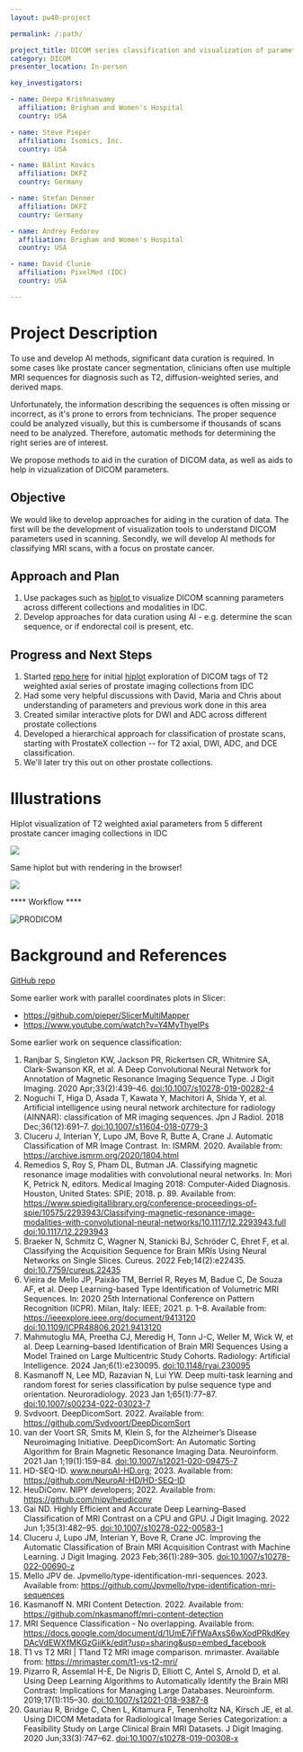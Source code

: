 ```yaml
---
layout: pw40-project

permalink: /:path/

project_title: DICOM series classification and visualization of parameters
category: DICOM
presenter_location: In-person

key_investigators:

- name: Deepa Krishnaswamy
  affiliation: Brigham and Women's Hospital
  country: USA

- name: Steve Pieper
  affiliation: Isomics, Inc.
  country: USA

- name: Bálint Kovács
  affiliation: DKFZ
  country: Germany

- name: Stefan Denner
  affiliation: DKFZ
  country: Germany

- name: Andrey Fedorov
  affiliation: Brigham and Women's Hospital
  country: USA

- name: David Clunie
  affiliation: PixelMed (IDC)
  country: USA

---
```


# Project Description

<!-- Add a short paragraph describing the project. -->

To use and develop AI methods, significant data curation is required. In some cases like prostate cancer segmentation, clinicians often use multiple MRI sequences for diagnosis such as T2, diffusion-weighted series, and derived maps.

Unfortunately, the information describing the sequences is often missing or incorrect, as it's prone to errors from technicians. The proper sequence could be analyzed visually, but this is cumbersome if thousands of scans need to be analyzed. Therefore, automatic methods for determining the right series are of interest.

We propose methods to aid in the curation of DICOM data, as well as aids to help in vizualization of DICOM parameters.

## Objective

<!-- Describe here WHAT you would like to achieve (what you will have as end result). -->

We would like to develop approaches for aiding in the curation of data. The first will be the development of visualization tools to understand DICOM parameters used in scanning. Secondly, we will develop AI methods for classifying MRI scans, with a focus on prostate cancer.

## Approach and Plan

<!-- Describe here HOW you would like to achieve the objectives stated above. -->

1.  Use packages such as [hiplot ](https://ai.meta.com/blog/hiplot-high-dimensional-interactive-plots-made-easy/) to visualize DICOM scanning parameters across different collections and modalities in IDC.
3.  Develop approaches for data curation using AI - e.g. determine the scan sequence, or if endorectal coil is present, etc.

## Progress and Next Steps

<!-- Update this section as you make progress, describing of what you have ACTUALLY DONE.
     If there are specific steps that you could not complete then you can describe them here, too. -->

1.  Started [repo here](https://github.com/deepakri201/DICOMTagViz/) for initial [hiplot](https://github.com/facebookresearch/hiplot) exploration of DICOM tags of T2 weighted axial series of prostate imaging collections from IDC
2.  Had some very helpful discussions with David, Maria and Chris about understanding of parameters and previous work done in this area
3.  Created similar interactive plots for DWI and ADC across different prostate collections
4.  Developed a hierarchical approach for classification of prostate scans, starting with ProstateX collection -- for T2 axial, DWI, ADC, and DCE classification.
5.  We'll later try this out on other prostate collections.

# Illustrations

<!-- Add pictures and links to videos that demonstrate what has been accomplished. -->

Hiplot visualization of T2 weighted axial parameters from 5 different prostate cancer imaging collections in IDC

![](https://github.com/NA-MIC/ProjectWeek/assets/59979551/420c4733-c27e-4ef8-87a9-ebc35bb8e224)

Same hiplot but with rendering in the browser!

![](https://github.com/NA-MIC/ProjectWeek/assets/59979551/043542a8-99fb-42ad-8724-dc94588027c3)

**** Workflow ****

![PRODICOM](https://github.com/NA-MIC/ProjectWeek/assets/59979551/970116c8-faa0-4945-8d77-55f61f7ef042)

# Background and References

[GitHub repo](https://github.com/deepakri201/DICOMTagViz/)

Some earlier work with parallel coordinates plots in Slicer:
* https://github.com/pieper/SlicerMultiMapper
* https://www.youtube.com/watch?v=Y4MyThyeIPs

Some earlier work on sequence classification:
1.  Ranjbar S, Singleton KW, Jackson PR, Rickertsen CR, Whitmire SA, Clark-Swanson KR, et al. A Deep Convolutional Neural Network for Annotation of Magnetic Resonance Imaging Sequence Type. J Digit Imaging. 2020 Apr;33(2):439–46. [doi:10.1007/s10278-019-00282-4](https://dx.doi.org/10.1007/s10278-019-00282-4)
2.  Noguchi T, Higa D, Asada T, Kawata Y, Machitori A, Shida Y, et al. Artificial intelligence using neural network architecture for radiology (AINNAR): classification of MR imaging sequences. Jpn J Radiol. 2018 Dec;36(12):691–7. [doi:10.1007/s11604-018-0779-3](https://dx.doi.org/10.1007/s11604-018-0779-3)
3.  Cluceru J, Interian Y, Lupo JM, Bove R, Butte A, Crane J. Automatic Classification of MR Image Contrast. In: ISMRM. 2020. Available from: https://archive.ismrm.org/2020/1804.html
4.  Remedios S, Roy S, Pham DL, Butman JA. Classifying magnetic resonance image modalities with convolutional neural networks. In: Mori K, Petrick N, editors. Medical Imaging 2018: Computer-Aided Diagnosis. Houston, United States: SPIE; 2018. p. 89. Available from: https://www.spiedigitallibrary.org/conference-proceedings-of-spie/10575/2293943/Classifying-magnetic-resonance-image-modalities-with-convolutional-neural-networks/10.1117/12.2293943.full [doi:10.1117/12.2293943](https://dx.doi.org/10.1117/12.2293943)
5.  Braeker N, Schmitz C, Wagner N, Stanicki BJ, Schröder C, Ehret F, et al. Classifying the Acquisition Sequence for Brain MRIs Using Neural Networks on Single Slices. Cureus. 2022 Feb;14(2):e22435. [doi:10.7759/cureus.22435](https://dx.doi.org/10.7759/cureus.22435)
6.  Vieira de Mello JP, Paixão TM, Berriel R, Reyes M, Badue C, De Souza AF, et al. Deep Learning-based Type Identification of Volumetric MRI Sequences. In: 2020 25th International Conference on Pattern Recognition (ICPR). Milan, Italy: IEEE; 2021. p. 1–8. Available from: https://ieeexplore.ieee.org/document/9413120 [doi:10.1109/ICPR48806.2021.9413120](https://dx.doi.org/10.1109/ICPR48806.2021.9413120)
7.  Mahmutoglu MA, Preetha CJ, Meredig H, Tonn J-C, Weller M, Wick W, et al. Deep Learning–based Identification of Brain MRI Sequences Using a Model Trained on Large Multicentric Study Cohorts. Radiology: Artificial Intelligence. 2024 Jan;6(1):e230095. [doi:10.1148/ryai.230095](https://dx.doi.org/10.1148/ryai.230095)
8.  Kasmanoff N, Lee MD, Razavian N, Lui YW. Deep multi-task learning and random forest for series classification by pulse sequence type and orientation. Neuroradiology. 2023 Jan 1;65(1):77–87. [doi:10.1007/s00234-022-03023-7](https://dx.doi.org/10.1007/s00234-022-03023-7)
9.  Svdvoort. DeepDicomSort. 2022. Available from: https://github.com/Svdvoort/DeepDicomSort
10.  van der Voort SR, Smits M, Klein S, for the Alzheimer’s Disease Neuroimaging Initiative. DeepDicomSort: An Automatic Sorting Algorithm for Brain Magnetic Resonance Imaging Data. Neuroinform. 2021 Jan 1;19(1):159–84. [doi:10.1007/s12021-020-09475-7](https://dx.doi.org/10.1007/s12021-020-09475-7)
11.  HD-SEQ-ID. www.neuroAI-HD.org; 2023. Available from: https://github.com/NeuroAI-HD/HD-SEQ-ID
12.  HeuDiConv. NIPY developers; 2022. Available from: https://github.com/nipy/heudiconv
13.  Gai ND. Highly Efficient and Accurate Deep Learning–Based Classification of MRI Contrast on a CPU and GPU. J Digit Imaging. 2022 Jun 1;35(3):482–95. [doi:10.1007/s10278-022-00583-1](https://dx.doi.org/10.1007/s10278-022-00583-1)
14.  Cluceru J, Lupo JM, Interian Y, Bove R, Crane JC. Improving the Automatic Classification of Brain MRI Acquisition Contrast with Machine Learning. J Digit Imaging. 2023 Feb;36(1):289–305. [doi:10.1007/s10278-022-00690-z](https://dx.doi.org/10.1007/s10278-022-00690-z)
15.  Mello JPV de. Jpvmello/type-identification-mri-sequences. 2023. Available from: https://github.com/Jpvmello/type-identification-mri-sequences
16.  Kasmanoff N. MRI Content Detection. 2022. Available from: https://github.com/nkasmanoff/mri-content-detection
17.  MRI Sequence Classification - No overlapping. Available from: https://docs.google.com/document/d/1UmE7jFfWaAxsS6wXodPRkdKeyDAcVdEWXfMKGzGiiKk/edit?usp=sharing&usp=embed_facebook
18.  T1 vs T2 MRI | T1and T2 MRI image comparison. mrimaster. Available from: https://mrimaster.com/t1-vs-t2-mri/
19.  Pizarro R, Assemlal H-E, De Nigris D, Elliott C, Antel S, Arnold D, et al. Using Deep Learning Algorithms to Automatically Identify the Brain MRI Contrast: Implications for Managing Large Databases. Neuroinform. 2019;17(1):115–30. [doi:10.1007/s12021-018-9387-8](https://dx.doi.org/10.1007/s12021-018-9387-8)
20.  Gauriau R, Bridge C, Chen L, Kitamura F, Tenenholtz NA, Kirsch JE, et al. Using DICOM Metadata for Radiological Image Series Categorization: a Feasibility Study on Large Clinical Brain MRI Datasets. J Digit Imaging. 2020 Jun;33(3):747–62. [doi:10.1007/s10278-019-00308-x](https://dx.doi.org/10.1007/s10278-019-00308-x)
